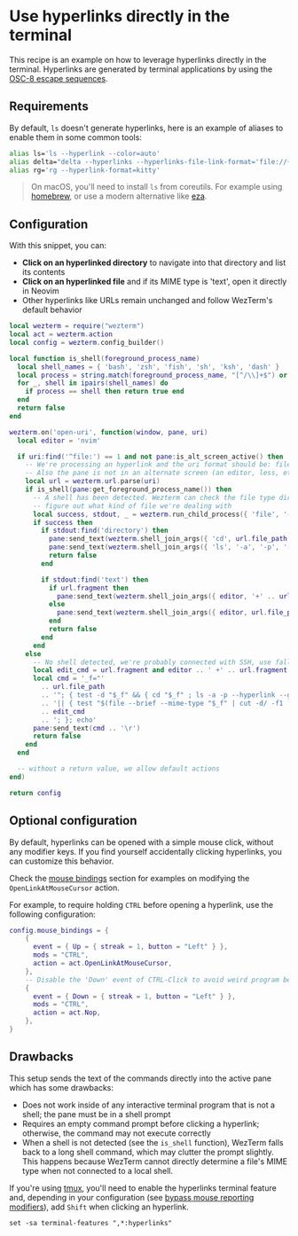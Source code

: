 # Use hyperlinks directly in the terminal

This recipe is an example on how to leverage hyperlinks directly in the terminal.
Hyperlinks are generated by terminal applications by using the [OSC-8 escape sequences](https://gist.github.com/egmontkob/eb114294efbcd5adb1944c9f3cb5feda).

## Requirements

By default, `ls` doesn't generate hyperlinks, here is an example of aliases to enable them in some common tools:

```sh
alias ls='ls --hyperlink --color=auto'
alias delta="delta --hyperlinks --hyperlinks-file-link-format='file://{path}#{line}'"
alias rg='rg --hyperlink-format=kitty'
```

> On macOS, you'll need to install `ls` from coreutils. For example using [homebrew](https://formulae.brew.sh/formula/coreutils),
> or use a modern alternative like [eza](https://github.com/eza-community/eza).

## Configuration

With this snippet, you can:

- **Click on an hyperlinked directory** to navigate into that directory and list its contents
- **Click on an hyperlinked file** and if its MIME type is 'text', open it directly in Neovim
- Other hyperlinks like URLs remain unchanged and follow WezTerm's default behavior

```lua
local wezterm = require("wezterm")
local act = wezterm.action
local config = wezterm.config_builder()

local function is_shell(foreground_process_name)
  local shell_names = { 'bash', 'zsh', 'fish', 'sh', 'ksh', 'dash' }
  local process = string.match(foreground_process_name, "[^/\\]+$") or foreground_process_name
  for _, shell in ipairs(shell_names) do
    if process == shell then return true end
  end
  return false
end

wezterm.on('open-uri', function(window, pane, uri)
  local editor = 'nvim'

  if uri:find('^file:') == 1 and not pane:is_alt_screen_active() then
    -- We're processing an hyperlink and the uri format should be: file://[HOSTNAME]/PATH[#linenr]
    -- Also the pane is not in an alternate screen (an editor, less, etc)
    local url = wezterm.url.parse(uri)
    if is_shell(pane:get_foreground_process_name()) then
      -- A shell has been detected. Wezterm can check the file type directly
      -- figure out what kind of file we're dealing with
      local success, stdout, _ = wezterm.run_child_process({ 'file', '--brief', '--mime-type', url.file_path })
      if success then
        if stdout:find('directory') then
          pane:send_text(wezterm.shell_join_args({ 'cd', url.file_path }) .. '\r')
          pane:send_text(wezterm.shell_join_args({ 'ls', '-a', '-p', '--group-directories-first' }) .. '\r')
          return false
        end

        if stdout:find('text') then
          if url.fragment then
            pane:send_text(wezterm.shell_join_args({ editor, '+' .. url.fragment, url.file_path }) .. '\r')
          else
            pane:send_text(wezterm.shell_join_args({ editor, url.file_path }) .. '\r')
          end
          return false
        end
      end
    else
      -- No shell detected, we're probably connected with SSH, use fallback command
      local edit_cmd = url.fragment and editor .. ' +' .. url.fragment .. ' "$_f"' or editor .. ' "$_f"'
      local cmd = '_f="'
        .. url.file_path
        .. '"; { test -d "$_f" && { cd "$_f" ; ls -a -p --hyperlink --group-directories-first; }; } '
        .. '|| { test "$(file --brief --mime-type "$_f" | cut -d/ -f1 || true)" = "text" && '
        .. edit_cmd
        .. '; }; echo'
      pane:send_text(cmd .. '\r')
      return false
    end
  end

  -- without a return value, we allow default actions
end)

return config
```

## Optional configuration

By default, hyperlinks can be opened with a simple mouse click, without any modifier keys. If you find yourself accidentally clicking hyperlinks, you can customize this behavior.

Check the [mouse bindings](../config/mouse.md) section for examples on modifying the `OpenLinkAtMouseCursor` action.

For example, to require holding `CTRL` before opening a hyperlink, use the following configuration:

```lua
config.mouse_bindings = {
    {
      event = { Up = { streak = 1, button = "Left" } },
      mods = "CTRL",
      action = act.OpenLinkAtMouseCursor,
    },
    -- Disable the 'Down' event of CTRL-Click to avoid weird program behaviors
    {
      event = { Down = { streak = 1, button = "Left" } },
      mods = "CTRL",
      action = act.Nop,
    },
}
```

## Drawbacks

This setup sends the text of the commands directly into the active pane which has some drawbacks:

- Does not work inside of any interactive terminal program that is not a shell; the pane must be in a shell prompt
- Requires an empty command prompt before clicking a hyperlink; otherwise, the command may not execute correctly
- When a shell is not detected (see the `is_shell` function), WezTerm falls back to a long shell command, which may clutter the prompt slightly. This happens because WezTerm cannot directly determine a file's MIME type when not connected to a local shell.

If you're using [tmux](https://github.com/tmux/tmux), you'll need to enable the
hyperlinks terminal feature and, depending in your configuration
(see [bypass mouse reporting modifiers](../config/lua/config/bypass_mouse_reporting_modifiers.md)), add `Shift` when clicking an hyperlink.

```tmux
set -sa terminal-features ",*:hyperlinks"
```
